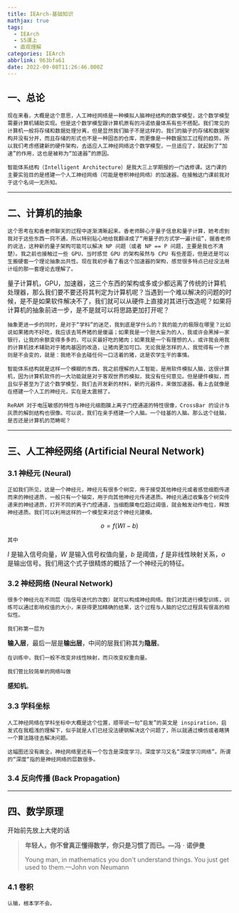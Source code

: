 ```yaml
---
title: IEArch-基础知识
mathjax: true
tags:
  - IEArch
  - S5课上
  - 直观理解
categories: IEArch
abbrlink: 963bfa61
date: 2022-09-08T11:26:46.000Z
---
```


## 一、总论

```
现在来看，大概是这个意思，人工神经网络是一种模拟人脑神经结构的数学模型，这个数学模型需要计算机辅助实现。但是这个数学模型跟计算机原有的冯诺依曼体系有些不搭配。我们常见的计算机一般将存储和数据处理分离，但是显然我们脑子不是这样的，我们的脑子的存储和数据架构并没有分开，而且存储的形式也不是一种固态的仓库，而更像是一种数据加工过程的趋势。所以我们考虑搭建新的硬件架构，去适应人工神经网络这个数学模型，一旦适应了，就起到了“加速”的作用，这也是被称为“加速器”的原因。
```

```
智能体系结构（Intelligent Architecture）是我大三上学期报的一门选修课。这门课的主要实验目的是搭建一个人工神经网络（可能是卷积神经网络）的加速器。在接触这门课前我对于这个名词一无所知。
```

---

## 二、计算机的抽象

```
这个思考在和香老师聊天的过程中逐渐清晰起来。香老师醉心于量子信息和量子计算，她考虑到我对于这些东西一窍不通，所以特别贴心地给我翻译成了“用量子的方式学一遍计组”，据香老师的说法，这种新的量子架构可能可以解决 NP 问题（或者 NP == P 问题，主要是我也不清楚）。我之前也接触过一些 GPU，当时感觉 GPU 的架构虽然与 CPU 有些差距，但是还是可以生搬硬套一个理论抽象出共性。现在我初步看了看这个加速器的架构，感觉很多特点已经没法用计组的那一套理论去理解了。
```

量子计算机，GPU，加速器，这三个东西的架构或多或少都远离了传统的计算机处理器，那么我们要不要还将其判定为计算机呢？当遇到一个难以解决的问题的时候，是不是如果软件解决不了，我们就可以从硬件上直接对其进行改造呢？如果将计算机的抽象前进一步，是不是就可以将思路更加打开呢？

```
抽象更进一步的同时，是对于“学科”的迷茫，我到底是学什么的？我的能力的极限在哪里？比如说如果猪肉不好吃，我应该去骂养猪的是傻逼；如果我是一个胆大妄为的人，我或许会黑掉一家银行，让我的余额变得多多的，可以买最好吃的猪肉；如果我是一个有理想的人，或许我会用我的计算机技术辅助对于猪肉基因的改造，让猪肉更加可口。无论我是怎样的人，我觉得有一个原则是不会变的，就是：我绝不会去碰任何一口活着的猪，这是农学生干的事情。
```

```
智能体系结构就是这样一个模糊的东西，我之前理解的人工智能，是用软件模拟人脑，这很计算机，因为计算机软件的一大功能就是对于客观世界的模拟，我没有任何意见。但是硬件模拟，而且似乎甚至为了这个数学模型，我们去开发新的材料，新的元器件，来做加速器。看上去就像是在搭建一个人工的神经元，实在是太震撼了。
```

```
ReRAM 对于电压敏感的特性与神经元细胞膜上离子门控通道的特性很像，CrossBar 的设计与灰质的解剖结构也很像。可以说，我们在亲手搭建一个人脑。一个硅基的人脑。那么这个硅脑，是否还是计算机的范畴呢？
```

---

## 三、人工神经网络 (Artificial Neural Network)

### 3.1 神经元 (Neural)

```
正如我们所见，这是一个神经元，神经元有很多个树突，用于接受其他神经元或者感觉细胞传递而来的神经递质，一般只有一个轴突，用于向其他神经元传递递质。神经元通过收集各个树突传递来的神经递质，打开不同的离子门控通道，当细胞膜电位超过阈值，就会触发动作电位，释放神经递质。我们可以利用这样的一个模型来对这个神经元建模。
```

$$
o = f(WI-b)
$$

```
其中
```

$I$ 是输入信号向量，$W$ 是输入信号权值向量，$b$ 是阈值，$f$ 是非线性映射关系，$o$ 是输出信号。我们用这个式子很精炼的概括了一个神经元的特征。

### 3.2 神经网络 (Neural Network)

```
很多个神经元在不同层（指信号迭代的次数）就可以构成神经网络。我们对其进行模型训练，训练可以通过影响权值的大小，来获得更加精确的结果，这个过程与人脑的记忆过程具有很高的相似性。
```

```
我们称第一层为
```

**输入层**，最后一层是**输出层**，中间的层我们称其为**隐层**。

```
在训练中，我们一般不改变非线性映射，而只改变权重向量。
```

```
我们管比较简单的网络叫做
```

**感知机**。

### 3.3 学科坐标

```
人工神经网络在学科坐标中大概是这个位置，顺带说一句“启发”的英文是 inspiration，启发式在我粗浅的理解下，似乎就是人们已经没法硬钢解决这个问题了，所以就通过模仿或者瞎猜一个算法路径去解决问题。
```

```
这幅图还没有画全，神经网络里还有一个包含是深度学习，深度学习又名“深度学习网络”。所谓的“深度“指的是神经网络的层数很多。
```

### 3.4 反向传播 (Back Propagation)

---

## 四、数学原理

开始前先放上大佬的话

> **年轻人，你不曾真正懂得数学，你只是习惯了而已。—冯** ⋅ **诺伊曼**
> 
> Young man, in mathematics you don't understand things. You just get used to them.—John von Neumann
> 
### 4.1 卷积

```
认输，根本学不会。
```

